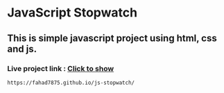 
# JavaScript Stopwatch 

## This is simple javascript project using html, css and js.

### Live project link : [Click to show](https://fahad7875.github.io/js-stopwatch/)

`https://fahad7875.github.io/js-stopwatch/`
